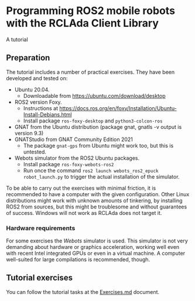 # Programming ROS2 mobile robots with the RCLAda Client Library

A tutorial

## Preparation

The tutorial includes a number of practical exercises. They have been developed and tested on: 

- Ubuntu 20.04. 
    - Downloadable from https://ubuntu.com/download/desktop 
- ROS2 version Foxy.
    - Instructions at https://docs.ros.org/en/foxy/Installation/Ubuntu-Install-Debians.html
    - Install package `ros-foxy-desktop` and `python3-colcon-ros`
- GNAT from the Ubuntu distribution (package gnat, gnatls -v output is version 9.3)
- GNATStudio from GNAT Community Edition 2021
    - The package `gnat-gps` from Ubuntu might work too, but this is untested.
- Webots simulator from the ROS2 Ubuntu packages.
    - Install package `ros-foxy-webots-ros2`
    - Run once the command `ros2 launch webots_ros2_epuck robot_launch.py` to
      trigger the actual installation of the simulator.

To be able to carry out the exercises with minimal friction, it is recommended to have a computer with the given configuration. Other Linux distributions might work with unknown amounts of tinkering, by installing ROS2 from sources, but this might be troublesome and without guarantees of success. Windows will not work as RCLAda does not target it.

### Hardware requirements

For some exercises the *Webots* simulator is used. This simulator is not very demanding about hardware or graphics acceleration, working well even with recent Intel integrated GPUs or even in a virtual machine. A computer well-suited for large compilations is recommended, though.

## Tutorial exercises

You can follow the tutorial tasks at the [Exercises.md](Exercises.md) document.

